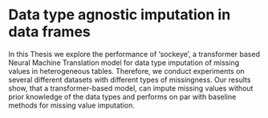 # Data type agnostic imputation in data frames

In this Thesis we explore the performance of ‘sockeye’, a transformer based Neural Machine Translation model for data type imputation of missing values in heterogeneous tables. Therefore, we conduct experiments on several different datasets with different types of missingness. Our results show, that a transformer-based model, can impute missing values without prior knowledge of the data types and performs on par with baseline methods for missing value imputation.
